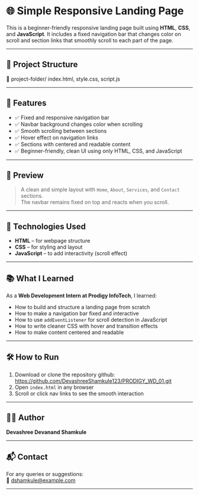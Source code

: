 # 🌐 Simple Responsive Landing Page

This is a beginner-friendly responsive landing page built using **HTML**, **CSS**, and **JavaScript**. It includes a fixed navigation bar that changes color on scroll and section links that smoothly scroll to each part of the page.

---

## 📁 Project Structure

📁 project-folder/
index.html,
style.css,
script.js

---

## 🚀 Features

- ✅ Fixed and responsive navigation bar  
- ✅ Navbar background changes color when scrolling  
- ✅ Smooth scrolling between sections  
- ✅ Hover effect on navigation links  
- ✅ Sections with centered and readable content  
- ✅ Beginner-friendly, clean UI using only HTML, CSS, and JavaScript  

---

## 📸 Preview

> A clean and simple layout with `Home`, `About`, `Services`, and `Contact` sections.  
> The navbar remains fixed on top and reacts when you scroll.

---

## 🔧 Technologies Used

- **HTML** – for webpage structure  
- **CSS** – for styling and layout  
- **JavaScript** – to add interactivity (scroll effect)

---

## 📚 What I Learned

As a **Web Development Intern at Prodigy InfoTech**, I learned:
- How to build and structure a landing page from scratch
- How to make a navigation bar fixed and interactive
- How to use `addEventListener` for scroll detection in JavaScript
- How to write cleaner CSS with hover and transition effects
- How to make content centered and readable

---

## 🛠️ How to Run

1. Download or clone the repository
   github: https://github.com/DevashreeShamkule123/PRODIGY_WD_01.git
3. Open `index.html` in any browser  
4. Scroll or click nav links to see the smooth interaction

---

## 🧑‍💻 Author

**Devashree Devanand Shamkule**  


---

## 📬 Contact

For any queries or suggestions:  
📧 dshamkule@example.com

---

